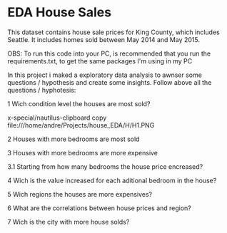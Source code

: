 # EDA House Sales
This dataset contains house sale prices for King County, which includes Seattle. It includes homes sold between May 2014 and May 2015.

OBS: To run this code into your PC, is recommended that you run the requirements.txt, to get the same packages I'm using in my PC


In this project i maked a exploratory data analysis to awnser some questions / hypothesis and create some insights. Follow above all the questions / hyphotesis:

1 Wich condition level the houses are most sold?

x-special/nautilus-clipboard
copy
file:///home/andre/Projects/house_EDA/H/H1.PNG


2 Houses with more bedrooms are most sold

3 Houses with more bedrooms are more expensive

3.1 Starting from how many bedrooms the house price encreased?

4 Wich is the value increased for each aditional bedroom in the house?

5 Wich regions the houses are more expensives?

6 What are the correlations between house prices and region? 

7 Wich is the city with more house solds?
